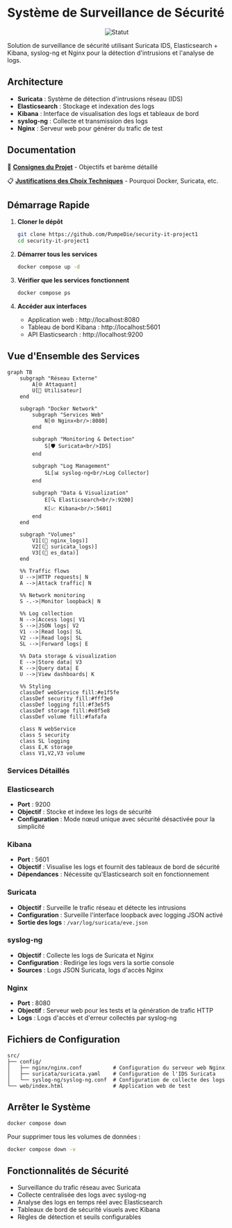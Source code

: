 # Système de Surveillance de Sécurité

<div align="center">

![Statut](https://img.shields.io/badge/Statut-En%20Développement-orange?style=for-the-badge)

</div>

Solution de surveillance de sécurité utilisant Suricata IDS, Elasticsearch + Kibana, syslog-ng et Nginx pour la détection d'intrusions et l'analyse de logs.

## Architecture

- **Suricata** : Système de détection d'intrusions réseau (IDS)
- **Elasticsearch** : Stockage et indexation des logs
- **Kibana** : Interface de visualisation des logs et tableaux de bord
- **syslog-ng** : Collecte et transmission des logs
- **Nginx** : Serveur web pour générer du trafic de test

## Documentation

📖 **[Consignes du Projet](docs/consignes.md)** - Objectifs et barème détaillé

📋 **[Justifications des Choix Techniques](docs/choix_techniques.md)** - Pourquoi Docker, Suricata, etc.

## Démarrage Rapide

1. **Cloner le dépôt**
   ```bash
   git clone https://github.com/PumpeDie/security-it-project1
   cd security-it-project1
   ```

2. **Démarrer tous les services**
   ```bash
   docker compose up -d
   ```

3. **Vérifier que les services fonctionnent**
   ```bash
   docker compose ps
   ```

4. **Accéder aux interfaces**
   - Application web : http://localhost:8080
   - Tableau de bord Kibana : http://localhost:5601
   - API Elasticsearch : http://localhost:9200

## Vue d'Ensemble des Services

```mermaid
graph TB
    subgraph "Réseau Externe"
        A[🌐 Attaquant]
        U[👤 Utilisateur]
    end
    
    subgraph "Docker Network"
        subgraph "Services Web"
            N[🌐 Nginx<br/>:8080]
        end
        
        subgraph "Monitoring & Detection"
            S[🛡️ Suricata<br/>IDS]
        end
        
        subgraph "Log Management"
            SL[📊 syslog-ng<br/>Log Collector]
        end
        
        subgraph "Data & Visualization"
            E[🔍 Elasticsearch<br/>:9200]
            K[📈 Kibana<br/>:5601]
        end
    end
    
    subgraph "Volumes"
        V1[(📁 nginx_logs)]
        V2[(📁 suricata_logs)]
        V3[(📁 es_data)]
    end
    
    %% Traffic flows
    U -->|HTTP requests| N
    A -->|Attack traffic| N
    
    %% Network monitoring
    S -.->|Monitor loopback| N
    
    %% Log collection
    N -->|Access logs| V1
    S -->|JSON logs| V2
    V1 -->|Read logs| SL
    V2 -->|Read logs| SL
    SL -->|Forward logs| E
    
    %% Data storage & visualization
    E -->|Store data| V3
    K -->|Query data| E
    U -->|View dashboards| K
    
    %% Styling
    classDef webService fill:#e1f5fe
    classDef security fill:#fff3e0
    classDef logging fill:#f3e5f5
    classDef storage fill:#e8f5e8
    classDef volume fill:#fafafa
    
    class N webService
    class S security
    class SL logging
    class E,K storage
    class V1,V2,V3 volume
```

### Services Détaillés

### Elasticsearch
- **Port** : 9200
- **Objectif** : Stocke et indexe les logs de sécurité
- **Configuration** : Mode nœud unique avec sécurité désactivée pour la simplicité

### Kibana
- **Port** : 5601
- **Objectif** : Visualise les logs et fournit des tableaux de bord de sécurité
- **Dépendances** : Nécessite qu'Elasticsearch soit en fonctionnement

### Suricata
- **Objectif** : Surveille le trafic réseau et détecte les intrusions
- **Configuration** : Surveille l'interface loopback avec logging JSON activé
- **Sortie des logs** : `/var/log/suricata/eve.json`

### syslog-ng
- **Objectif** : Collecte les logs de Suricata et Nginx
- **Configuration** : Redirige les logs vers la sortie console
- **Sources** : Logs JSON Suricata, logs d'accès Nginx

### Nginx
- **Port** : 8080
- **Objectif** : Serveur web pour les tests et la génération de trafic HTTP
- **Logs** : Logs d'accès et d'erreur collectés par syslog-ng

## Fichiers de Configuration

```
src/
├── config/
│   ├── nginx/nginx.conf          # Configuration du serveur web Nginx
│   ├── suricata/suricata.yaml    # Configuration de l'IDS Suricata
│   └── syslog-ng/syslog-ng.conf  # Configuration de collecte des logs
└── web/index.html                # Application web de test
```

## Arrêter le Système

```bash
docker compose down
```

Pour supprimer tous les volumes de données :
```bash
docker compose down -v
```

## Fonctionnalités de Sécurité

- Surveillance du trafic réseau avec Suricata
- Collecte centralisée des logs avec syslog-ng
- Analyse des logs en temps réel avec Elasticsearch
- Tableaux de bord de sécurité visuels avec Kibana
- Règles de détection et seuils configurables
